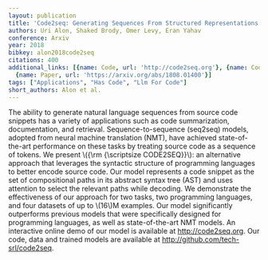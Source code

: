 ```yaml
---
layout: publication
title: 'Code2seq: Generating Sequences From Structured Representations Of Code'
authors: Uri Alon, Shaked Brody, Omer Levy, Eran Yahav
conference: Arxiv
year: 2018
bibkey: alon2018code2seq
citations: 400
additional_links: [{name: Code, url: 'http://code2seq.org'}, {name: Code, url: 'http://github.com/tech-srl/code2seq'},
  {name: Paper, url: 'https://arxiv.org/abs/1808.01400'}]
tags: ["Applications", "Has Code", "Llm For Code"]
short_authors: Alon et al.
---
```

The ability to generate natural language sequences from source code snippets
has a variety of applications such as code summarization, documentation, and
retrieval. Sequence-to-sequence (seq2seq) models, adopted from neural machine
translation (NMT), have achieved state-of-the-art performance on these tasks by
treating source code as a sequence of tokens. We present \\(\{\rm \{\scriptsize
CODE2SEQ\}\}\\): an alternative approach that leverages the syntactic structure of
programming languages to better encode source code. Our model represents a code
snippet as the set of compositional paths in its abstract syntax tree (AST) and
uses attention to select the relevant paths while decoding. We demonstrate the
effectiveness of our approach for two tasks, two programming languages, and
four datasets of up to \\(16\\)M examples. Our model significantly outperforms
previous models that were specifically designed for programming languages, as
well as state-of-the-art NMT models. An interactive online demo of our model is
available at http://code2seq.org. Our code, data and trained models are
available at http://github.com/tech-srl/code2seq.